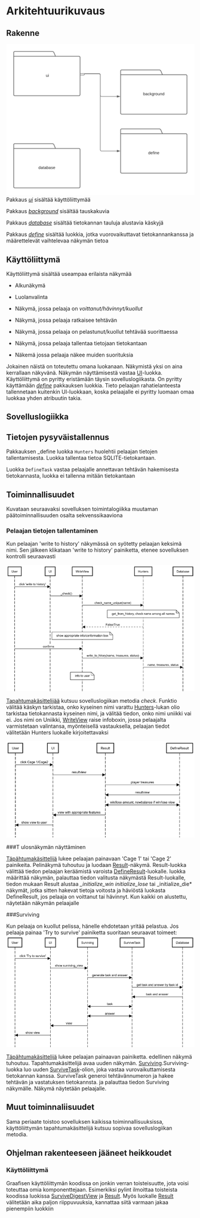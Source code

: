 # Arkitehtuurikuvaus

## Rakenne 

![](https://github.com/lina-ova/ot-harjoitystyo/blob/master/dokumentaatio/kuvat/rakenne.png)
Pakkaus _[ui](https://github.com/lina-ova/ot-harjoitystyo/tree/master/src/ui)_ sisältää käyttöliittymää

Pakkaus _[background](https://github.com/lina-ova/ot-harjoitystyo/tree/master/src/background)_ sisältää tauskakuvia

Pakkaus _[database](https://github.com/lina-ova/ot-harjoitystyo/tree/master/src/database)_ sisältää tietokannan tauluja alustavia käskyjä

Pakkaus _[define](https://github.com/lina-ova/ot-harjoitystyo/tree/master/src/define)_ sisältää luokkia, jotka vuorovaikuttavat tietokannankanssa ja määrettelevät vaihtelevaa näkymän tietoa

## Käyttöliittymä

Käyttöliittymä sisältää useampaa erilaista näkymää

- Alkunäkymä

- Luolanvalinta

- Näkymä, jossa pelaaja on _voittanut/hävinnyt/kuollut_

- Näkymä, jossa pelaaja ratkaisee tehtävän

- Näkymä, jossa pelaaja on pelastunut/kuollut tehtävää suorittaessa

- Näkymä, jossa pelaaja tallentaa tietojaan tietokantaan

- Näkemä jossa pelaaja näkee muiden suorituksia

Jokainen näistä on toteutettu omana luokanaan. Näkymistä yksi on aina kerrallaan näkyvänä. Näkymän näyttämisestä vastaa [UI](https://github.com/lina-ova/ot-harjoitystyo/blob/master/src/ui/ui.py)-luokka. Käyttöliittymä on pyritty eristämään täysin sovelluslogiikasta. On pyritty käyttämään _[define](https://github.com/lina-ova/ot-harjoitystyo/tree/master/src/define)_ pakkauksen luokkia. Tieto pelaajan rahatielanteesta tallennetaan kuitenkin UI-luokkaan, koska pelaajalle ei pyritty luomaan omaa luokkaa yhden atribuutin takia. 

## Sovelluslogiikka


## Tietojen pysyväistallennus

Pakkauksen _define luokka `Hunters` huolehtii pelaajan tietojen tallentamisesta. Luokka tallentaa tietoa SQLITE-tietokantaan.

Luokka `DefineTask` vastaa pelaajalle annettavan tehtävän hakemisesta tietokannasta, luokka ei tallenna mitään tietokantaan 

## Toiminnallisuudet

Kuvataan seuraavaksi sovelluksen toimintalogiikka muutaman päätoiminnallisuuden osalta sekvenssikaaviona


### Pelaajan tietojen tallentaminen

Kun pelaajan 'write to history' näkymässä on syötetty pelaajan keksimä nimi. Sen jälkeen klikataan 'write to history' painiketta, etenee sovelluksen kontrolli seuraavasti

![](https://github.com/lina-ova/ot-harjoitystyo/blob/master/dokumentaatio/kuvat/write%20to%20history%20.png)

[Tapahtumakäsittelijää](https://github.com/lina-ova/ot-harjoitystyo/blob/master/src/ui/ui.py) kutsuu sovelluslogiikan metodia _check_. Funktio välitää käskyn tarkistaa, onko kyseinen nimi varattu [Hunters](https://github.com/lina-ova/ot-harjoitystyo/blob/master/src/define/best_hunters.py)-lukan olio tarkistaa tietokannasta kyseinen nimi, ja välitää tiedon, onko nimi uniikki vai ei. Jos nimi on Uniikki, [WriteView](https://github.com/lina-ova/ot-harjoitystyo/blob/master/src/ui/write_to_hitory_view.py) raise infoboxin, jossa pelaajalta varmistetaan valintansa, myönteisellä vastauksella, pelaajan tiedot välitetään Hunters luokalle kirjoitettavaksi

![](https://github.com/lina-ova/ot-harjoitystyo/blob/master/dokumentaatio/kuvat/result.png)

###T ulosnäkymän näyttäminen

[Täpähtumakäsittelijä](https://github.com/lina-ova/ot-harjoitystyo/blob/master/src/ui/ui.py) lukee pelaajan painavaan  'Cage 1' tai 'Cage 2' painikeita. 
Pelinäkymä tuhoutuu ja luodaan [Result](https://github.com/lina-ova/ot-harjoitystyo/blob/master/src/ui/win_die_lose_views.py)-näkymä. 
Result-luokka välittää tiedon pelaajan keräämistä varoista [DefineResult](https://github.com/lina-ova/ot-harjoitystyo/blob/master/src/define/define_result.py)-luokalle.
luokka määrittää näkymän, palauttaa tiedon valitusta näkymästä Result-luokalle, tiedon mukaan Result alustaa *_initialize_win* *initialize_lose* tai _initialize_die* näkymät, jotka sitten hakevat tietoja voitosta ja häviöstä  luokasta DefineResult, jos pelaaja on voittanut tai hävinnyt.
Kun kaikki on alustettu, näytetään näkymän pelaajalle

###Surviving 

Kun pelaaja on kuollut pelissa, hänelle ehdotetaan yritää pelastua. Jos pelaaja painaa 'Try to survive' painiketta suoritaan seuraavat toimeet:
![](https://github.com/lina-ova/ot-harjoitystyo/blob/master/dokumentaatio/kuvat/surviving.png)

[Täpähtumakäsittelijä](https://github.com/lina-ova/ot-harjoitystyo/blob/master/src/ui/ui.py) lukee pelaajan painaavan painiketta. 
edellinen näkymä tuhoutuu. 
Tapahtumakäsittelijä avaa uuden näkymän. [Surviving](https://github.com/lina-ova/ot-harjoitystyo/blob/master/src/ui/surviving_view.py).Surviving-luokka luo uuden [SurviveTask](https://github.com/lina-ova/ot-harjoitystyo/blob/master/src/define/survivetask.py)-olion, joka vastaa vurovaikuttamisesta tietokannan kanssa. 
SurviveTask generoi tehtävännumeron ja hakee tehtävän ja vastatuksen tietokannsta. ja palauttaa tiedon Surviving näkymälle. Näkymä näytetään pelaajalle.

## Muut toiminnaliisuudet

Sama periaate toistoo sovelluksen kaikissa toiminnallisuuksissa, käyttöliittymän tapahtumakäsittelijä kutsuu sopivaa sovelluslogiikan metodia.

## Ohjelman rakenteeseen jääneet heikkoudet

### Käyttöliittymä

Graafisen käyttöliittymän koodissa on jonkin verran toisteisuutte, jota voisi toteuttaa omia komponenttejaan. Esimerkiksi pylint ilmoittaa toisteista koodissa luokissa [SurviveDigestView](https://github.com/lina-ova/ot-harjoitystyo/blob/master/src/ui/digest_survive.py) ja [Result](https://github.com/lina-ova/ot-harjoitystyo/blob/master/src/ui/write_to_hitory_view.py). Myös luokalle [Result](https://github.com/lina-ova/ot-harjoitystyo/blob/master/src/ui/win_die_lose_views.py) välitetään aika paljon riippuvuuksia, kannattaa siitä varmaan jakaa pienempiin luokkiin
